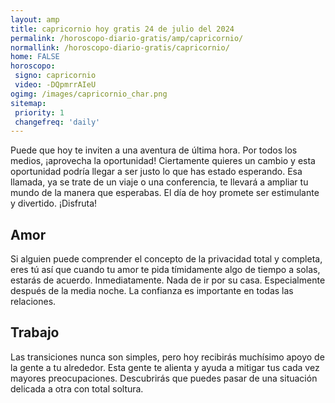 ```yaml
---
layout: amp
title: capricornio hoy gratis 24 de julio del 2024 
permalink: /horoscopo-diario-gratis/amp/capricornio/
normallink: /horoscopo-diario-gratis/capricornio/
home: FALSE
horoscopo:
 signo: capricornio
 video: -DQpmrrAIeU
ogimg: /images/capricornio_char.png
sitemap:
 priority: 1
 changefreq: 'daily'
---
```



Puede que hoy te inviten a una aventura de última hora. Por todos los medios, ¡aprovecha la oportunidad! Ciertamente quieres un cambio y esta oportunidad podría llegar a ser justo lo que has estado esperando. Esa llamada, ya se trate de un viaje o una conferencia, te llevará a ampliar tu mundo de la manera que esperabas. El día de hoy promete ser estimulante y divertido. ¡Disfruta!

## Amor

Si alguien puede comprender el concepto de la privacidad total y completa, eres tú así que cuando tu amor te pida tímidamente algo de tiempo a solas, estarás de acuerdo. Inmediatamente. Nada de ir por su casa. Especialmente después de la media noche. La confianza es importante en todas las relaciones.

## Trabajo

Las transiciones nunca son simples, pero hoy recibirás muchísimo apoyo de la gente a tu alrededor. Esta gente te alienta y ayuda a mitigar tus cada vez mayores preocupaciones. Descubrirás que puedes pasar de una situación delicada a otra con total soltura.